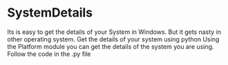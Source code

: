 # SystemDetails
Its is easy to get the details of your System in Windows. But it gets nasty in other operating system. Get the details of your system using python
 Using the Platform module you can get the details of the system you are using. 
 Follow the code in the .py file

